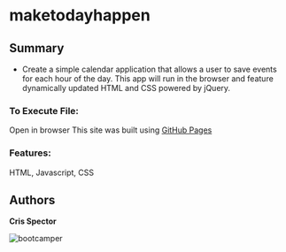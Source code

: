 # maketodayhappen

## Summary
* Create a simple calendar application that allows a user to save events for each hour of the day. This app will run in the browser and feature dynamically updated HTML and CSS powered by jQuery.



### To Execute File:
Open in browser
This site was built using [GitHub Pages](https://spectocr.github.io/maketodayhappen/)

### Features: 
HTML, Javascript, CSS


## Authors

**Cris Spector**


![bootcamper]()